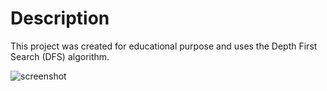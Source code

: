 # Description

This project was created for educational purpose and uses the Depth First Search (DFS) algorithm.

![screenshot](https://i.imgur.com/TEkWsFg.png)
